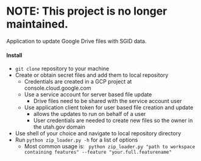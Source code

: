 # NOTE: This project is no longer maintained.

Application to update Google Drive files with SGID data.

#### Install
- `git clone` repository to your machine
- Create or obtain secret files and add them to local repository
  - Credentials are created in a GCP project at console.cloud.google.com
  - Use a service account for server based file update
    - Drive files need to be shared with the service account user
  - Use application client token for user based file creation and update
    - allows the updates to run on behalf of a user
    - User credentials are needed to create new files so the owner in the utah.gov domain
- Use shell of your choice and navigate to local repository directory
- Run `python zip_loader.py -h` for a list of options
  - Most common usage is: ` python zip_loader.py "path to workspace containing features" --feature "your.full.featurename"`
